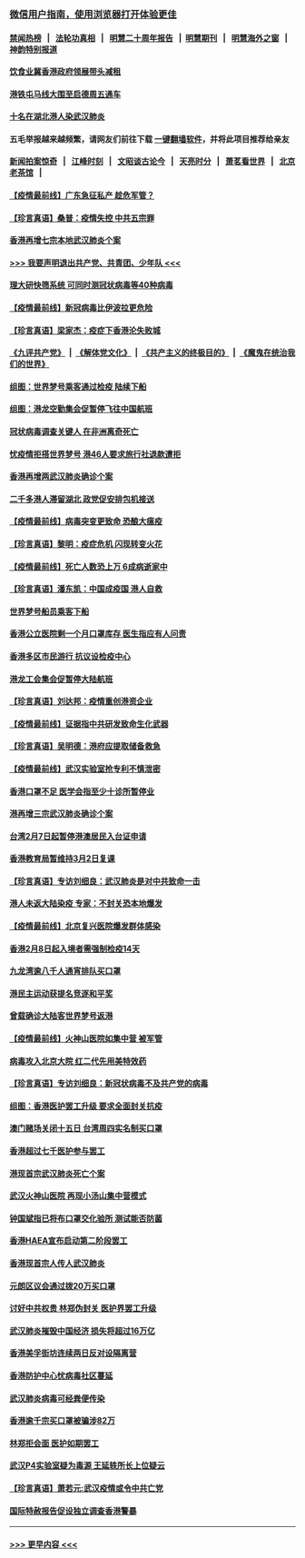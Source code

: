 ### [微信用户指南，使用浏览器打开体验更佳](https://github.com/gfw-breaker/banned-news1/blob/master/indexes/wechat-guide.md?t=0)
#### [禁闻热榜](热点新闻.md?t=0)  &nbsp;&nbsp;|&nbsp;&nbsp; [法轮功真相](https://github.com/gfw-breaker/truth/blob/master/README.md?t=0) &nbsp;&nbsp;|&nbsp;&nbsp; [明慧二十周年报告](https://github.com/gfw-breaker/mh-reports/blob/master/README.md?t=0) &nbsp;&nbsp;|&nbsp;&nbsp;[明慧期刊](https://github.com/gfw-breaker/mh-qikan) &nbsp;&nbsp;|&nbsp;&nbsp; [明慧海外之窗](https://github.com/gfw-breaker/mh-news/blob/master/README.md?t=0) &nbsp;&nbsp;|&nbsp;&nbsp; [神韵特别报道](https://github.com/gfw-breaker/mh-news/blob/master/shenyun.md?t=0)
#### [饮食业冀香港政府领展带头减租](../pages/nsc415/n11864876.md?t=02131922) 
#### [港铁屯马线大围至启德周五通车](../pages/nsc415/n11864842.md?t=02131922) 
#### [十名在湖北港人染武汉肺炎](../pages/nsc415/n11864807.md?t=02131922) 
#### 五毛举报越来越频繁，请网友们前往下载 [一键翻墙软件](https://github.com/gfw-breaker/ssr-accounts)，并将此项目推荐给亲友
#### [新闻拍案惊奇](https://github.com/gfw-breaker/banned-news1/blob/master/pages/link4.md) &nbsp;&nbsp;|&nbsp;&nbsp; [江峰时刻](https://github.com/gfw-breaker/banned-news1/blob/master/pages/link4.md) &nbsp;&nbsp;|&nbsp;&nbsp; [文昭谈古论今](https://github.com/gfw-breaker/banned-news1/blob/master/pages/link4.md) &nbsp;&nbsp;|&nbsp;&nbsp; [天亮时分](https://github.com/gfw-breaker/banned-news1/blob/master/pages/link4.md) &nbsp;&nbsp;|&nbsp;&nbsp; [萧茗看世界](https://github.com/gfw-breaker/banned-news1/blob/master/pages/link4.md) &nbsp;&nbsp;|&nbsp;&nbsp; [北京老茶馆](https://github.com/gfw-breaker/banned-news1/blob/master/pages/link4.md) &nbsp;&nbsp;|&nbsp;&nbsp; 
#### [【疫情最前线】广东急征私产 趁危军管？](../pages/nsc415/n11864205.md?t=02131922) 
#### [【珍言真语】桑普：疫情失控 中共五宗罪](../pages/nsc415/n11864157.md?t=02131922) 
#### [香港再增七宗本地武汉肺炎个案](../pages/nsc415/n11862405.md?t=02131922) 
#### [>>> 我要声明退出共产党、共青团、少年队 <<<](https://github.com/begood0513/goodnews/blob/master/quit/letter.md) 
#### [理大研快筛系统 可同时测冠状病毒等40种病毒](../pages/nsc415/n11862376.md?t=02131922) 
#### [【疫情最前线】新冠病毒比伊波拉更危险](../pages/nsc415/n11862199.md?t=02131922) 
#### [【珍言真语】梁家杰：疫症下香港沦失败城](../pages/nsc415/n11861588.md?t=02131922) 
#### [《九评共产党》](https://github.com/begood0513/9ping.md/blob/master/README.md) &nbsp;|&nbsp; [《解体党文化》](../../../../jtdwh.md/blob/master/README.md)  &nbsp;|&nbsp; [《共产主义的终极目的》](../../../../gczydzjmd.md/blob/master/README.md) &nbsp;|&nbsp; [《魔鬼在统治我们的世界》](../../../../mgztzwmdsj.md/blob/master/README.md) 
#### [组图：世界梦号乘客通过检疫 陆续下船](../pages/nsc415/n11858302.md?t=02131922) 
#### [组图：港龙空勤集会促暂停飞往中国航班](../pages/nsc415/n11858190.md?t=02131922) 
#### [冠状病毒调查关键人 在非洲离奇死亡](../pages/nsc415/n11859798.md?t=02131922) 
#### [忧疫情拒搭世界梦号 港46人要求旅行社退款遭拒](../pages/nsc415/n11859849.md?t=02131922) 
#### [香港再增两武汉肺炎确诊个案](../pages/nsc415/n11859833.md?t=02131922) 
#### [二千多港人滞留湖北 政党促安排包机接送](../pages/nsc415/n11859831.md?t=02131922) 
#### [【疫情最前线】病毒突变更致命 恐酿大瘟疫](../pages/nsc415/n11859604.md?t=02131922) 
#### [【珍言真语】黎明：疫症危机 闪现转变火花](../pages/nsc415/n11859199.md?t=02131922) 
#### [【疫情最前线】死亡人数恐上万 6成病逝家中](../pages/nsc415/n11856687.md?t=02131922) 
#### [【珍言真语】潘东凯：中国成疫国 港人自救](../pages/nsc415/n11856962.md?t=02131922) 
#### [世界梦号船员乘客下船](../pages/nsc415/n11856883.md?t=02131922) 
#### [香港公立医院剩一个月口罩库存 医生指应有人问责](../pages/nsc415/n11856875.md?t=02131922) 
#### [香港多区市民游行 抗议设检疫中心](../pages/nsc415/n11856866.md?t=02131922) 
#### [港龙工会集会促暂停大陆航班](../pages/nsc415/n11856840.md?t=02131922) 
#### [【珍言真语】刘达邦：疫情重创港资企业](../pages/nsc415/n11854274.md?t=02131922) 
#### [【疫情最前线】证据指中共研发致命生化武器](../pages/nsc415/n11853087.md?t=02131922) 
#### [【珍言真语】吴明德：港府应提取储备救急](../pages/nsc415/n11852734.md?t=02131922) 
#### [【疫情最前线】武汉实验室抢专利不慎泄密](../pages/nsc415/n11850310.md?t=02131922) 
#### [香港口罩不足 医学会指至少十诊所暂停业](../pages/nsc415/n11850301.md?t=02131922) 
#### [港再增三宗武汉肺炎确诊个案](../pages/nsc415/n11850328.md?t=02131922) 
#### [台湾2月7日起暂停港澳居民入台证申请](../pages/nsc415/n11850304.md?t=02131922) 
#### [香港教育局暂维持3月2日复课](../pages/nsc415/n11850260.md?t=02131922) 
#### [【珍言真语】专访刘细良：武汉肺炎是对中共致命一击](../pages/nsc415/n11849934.md?t=02131922) 
#### [港人未返大陆染疫 专家：不封关恐本地爆发](../pages/nsc415/n11848021.md?t=02131922) 
#### [【疫情最前线】北京复兴医院爆发群体感染](../pages/nsc415/n11847626.md?t=02131922) 
#### [香港2月8日起入境者需强制检疫14天](../pages/nsc415/n11847658.md?t=02131922) 
#### [九龙湾逾八千人通宵排队买口罩](../pages/nsc415/n11847647.md?t=02131922) 
#### [港民主运动获提名竞逐和平奖](../pages/nsc415/n11847633.md?t=02131922) 
#### [曾载确诊大陆客世界梦号返港](../pages/nsc415/n11847608.md?t=02131922) 
#### [【疫情最前线】火神山医院如集中营 被军管](../pages/nsc415/n11847524.md?t=02131922) 
#### [病毒攻入北京大院 红二代先用美特效药](../pages/nsc415/n11847427.md?t=02131922) 
#### [【珍言真语】专访刘细良：新冠状病毒不及共产党的病毒](../pages/nsc415/n11847164.md?t=02131922) 
#### [组图：香港医护罢工升级 要求全面封关抗疫](../pages/nsc415/n11844107.md?t=02131922) 
#### [澳门赌场关闭十五日 台湾周四实名制买口罩](../pages/nsc415/n11845083.md?t=02131922) 
#### [香港超过七千医护参与罢工](../pages/nsc415/n11845051.md?t=02131922) 
#### [港现首宗武汉肺炎死亡个案](../pages/nsc415/n11844998.md?t=02131922) 
#### [武汉火神山医院 再现小汤山集中营模式](../pages/nsc415/n11844763.md?t=02131922) 
#### [钟国斌指已将布口罩交化验所 测试能否防菌](../pages/nsc415/n11842783.md?t=02131922) 
#### [香港HAEA宣布启动第二阶段罢工](../pages/nsc415/n11842723.md?t=02131922) 
#### [香港现首宗人传人武汉肺炎](../pages/nsc415/n11842766.md?t=02131922) 
#### [元朗区议会通过拨20万买口罩](../pages/nsc415/n11842754.md?t=02131922) 
#### [讨好中共权贵 林郑伪封关 医护界罢工升级](../pages/nsc415/n11842359.md?t=02131922) 
#### [武汉肺炎摧毁中国经济 损失将超过16万亿](../pages/nsc415/n11839723.md?t=02131922) 
#### [香港美孚街坊连续两日反对设隔离营](../pages/nsc415/n11839962.md?t=02131922) 
#### [香港防护中心忧病毒社区蔓延](../pages/nsc415/n11839933.md?t=02131922) 
#### [武汉肺炎病毒可经粪便传染](../pages/nsc415/n11839939.md?t=02131922) 
#### [香港逾千宗买口罩被骗涉82万](../pages/nsc415/n11839914.md?t=02131922) 
#### [林郑拒会面 医护如期罢工](../pages/nsc415/n11839892.md?t=02131922) 
#### [武汉P4实验室疑为毒源 王延轶所长上位疑云](../pages/nsc415/n11835543.md?t=02131922) 
#### [【珍言真语】萧若元:武汉疫情或令中共亡党](../pages/nsc415/n11829394.md?t=02131922) 
#### [国际特赦报告促设独立调查香港警暴](../pages/nsc415/n11833845.md?t=02131922) 

----
#### [ >>> 更早内容 <<< ](../indexes/nsc415-earlier.md)
